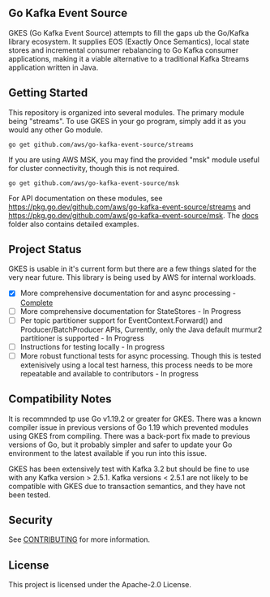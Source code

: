 ## Go Kafka Event Source

GKES (Go Kafka Event Source) attempts to fill the gaps ub the Go/Kafka library ecosystem. It supplies EOS (Exactly Once Semantics),
local state stores and incremental consumer rebalancing to Go Kafka consumer applications, making it a viable alternative to
a traditional Kafka Streams application written in Java.

## Getting Started

This repository is organized into several modules. The primary module being "streams".
To use GKES in your go program, simply add it as you would any other Go module.

```
go get github.com/aws/go-kafka-event-source/streams
```

If you are using AWS MSK, you may find the provided "msk" module useful for cluster connectivity, though this is not required.

```
go get github.com/aws/go-kafka-event-source/msk
```

For API documentation on these modules, see https://pkg.go.dev/github.com/aws/go-kafka-event-source/streams and https://pkg.go.dev/github.com/aws/go-kafka-event-source/msk. The [docs](./docs) folder also contains detailed examples.

## Project Status

GKES is usable in it's current form but there are a few things slated for the very near future. This library is being used by AWS for internal workloads.

- [X] More comprehensive documentation for and async processing - [Complete](./docs/asyncprocessing.md) 
- [ ] More comprehensive documentation for StateStores - In Progress
- [ ] Per topic partitioner support for EventContext.Forward() and Producer/BatchProducer APIs, Currently, only the Java default murmur2 partitioner is supported - In Progress
- [ ] Instructions for testing locally - In progress
- [ ] More robust functional tests for async processing. Though this is tested extenisively using a local test harness, this process needs to be more repeatable and available to contributors - In progress

## Compatibility Notes

It is recommnded tp use Go v1.19.2 or greater for GKES. There was a known compiler issue in previous versions of Go 1.19 which prevented modules using GKES from compiling. There was a back-port fix made to previous versions of Go, but it probably simpler and safer to update your Go environment to the latest available if you run into this issue.

GKES has been extensively test with Kafka 3.2 but should be fine to use with any Kafka version > 2.5.1. Kafka versions < 2.5.1 are not likely to be compatible with GKES due to transaction semantics, and they have not been tested.

## Security

See [CONTRIBUTING](CONTRIBUTING.md#security-issue-notifications) for more information.

## License

This project is licensed under the Apache-2.0 License.


